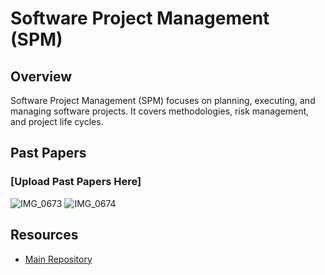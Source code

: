 # Software Project Management (SPM)

## Overview

Software Project Management (SPM) focuses on planning, executing, and managing software projects. It covers methodologies, risk management, and project life cycles.

## Past Papers

### [Upload Past Papers Here]
![IMG_0673](https://github.com/user-attachments/assets/52178207-b5cc-4333-84a0-a480c8ae5ed8)
![IMG_0674](https://github.com/user-attachments/assets/45564b14-8ab9-4689-94a7-5ee338ed49cb)


## Resources

- [Main Repository](https://github.com/waleedsid/COMSATS-University-Abbottabad-Past-Papers)
